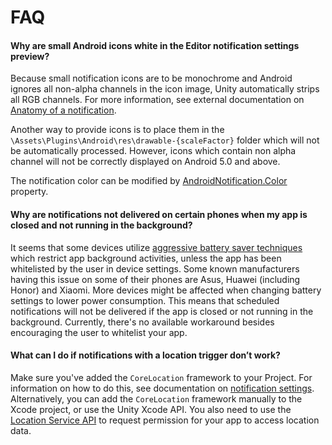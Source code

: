 # FAQ

#### Why are small Android icons white in the Editor notification settings preview?

Because small notification icons are to be monochrome and Android ignores all non-alpha channels in the icon image, Unity automatically strips all RGB channels. For more information, see external documentation on [Anatomy of a notification](https://material.io/design/platform-guidance/android-notifications.html#anatomy-of-a-notification).

Another way to provide icons is to place them in the `\Assets\Plugins\Android\res\drawable-{scaleFactor}` folder which will not be automatically processed. However, icons which contain non alpha channel will not be correctly displayed on Android 5.0 and above.

The notification color can be modified by [AndroidNotification.Color](../api/Unity.Notifications.Android.AndroidNotification.html#Unity_Notifications_Android_AndroidNotification_Color) property.

#### Why are notifications not delivered on certain phones when my app is closed and not running in the background?

It seems that some devices utilize [aggressive battery saver techniques](https://stackoverflow.com/questions/47145722/how-to-deal-with-huaweis-and-xiaomis-battery-optimizations) which restrict app background activities, unless the app has been whitelisted by the user in device settings. Some known manufacturers having this issue on some of their phones are Asus, Huawei (including Honor) and Xiaomi. More devices might be affected when changing battery settings to lower power consumption.
This means that scheduled notifications will not be delivered if the app is closed or not running in the background. Currently, there's no available workaround besides encouraging the user to whitelist your app.

#### What can I do if notifications with a location trigger don’t work?

Make sure you've added the `CoreLocation` framework to your Project. For information on how to do this, see documentation on [notification settings](Settings.md#include-corelocation-framework).
Alternatively, you can add the `CoreLocation` framework manually to the Xcode project, or use the Unity Xcode API. You also need to use the [Location Service API](https://docs.unity3d.com/ScriptReference/LocationService.html) to request permission for your app to access location data.
